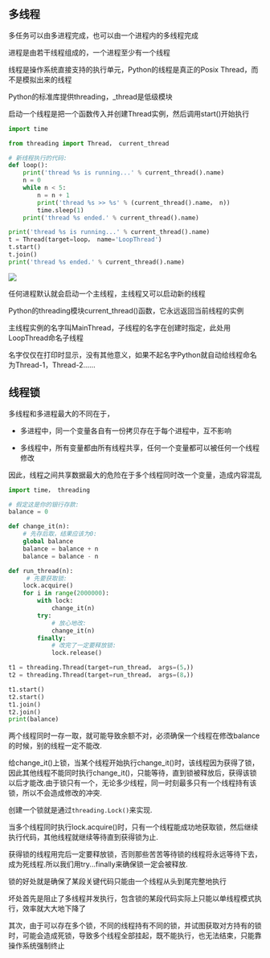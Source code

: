 <!--
 * @Description: 
 * @Version: 1.0
 * @Autor: DaLao
 * @Email: dalao_li@163.com
 * @Date: 2021-01-26 11:01:43
 * @LastEditors: DaLao
 * @LastEditTime: 2021-11-28 20:31:02
-->

## 多线程

多任务可以由多进程完成，也可以由一个进程内的多线程完成

进程是由若干线程组成的，一个进程至少有一个线程

线程是操作系统直接支持的执行单元，Python的线程是真正的Posix Thread，而不是模拟出来的线程

Python的标准库提供threading，_thread是低级模块

启动一个线程是把一个函数传入并创建Thread实例，然后调用start()开始执行

```py
import time

from threading import Thread， current_thread

# 新线程执行的代码:
def loop():
    print('thread %s is running...' % current_thread().name)
    n = 0
    while n < 5:
        n = n + 1
        print('thread %s >> %s' % (current_thread().name， n))
        time.sleep(1)
    print('thread %s ended.' % current_thread().name)

print('thread %s is running...' % current_thread().name)
t = Thread(target=loop， name='LoopThread')
t.start()
t.join()
print('thread %s ended.' % current_thread().name)

```

![](https://cdn.hurra.ltd/img/20210126110727.png)

任何进程默认就会启动一个主线程，主线程又可以启动新的线程

Python的threading模块current_thread()函数，它永远返回当前线程的实例  

主线程实例的名字叫MainThread，子线程的名字在创建时指定，此处用LoopThread命名子线程

名字仅仅在打印时显示，没有其他意义，如果不起名字Python就自动给线程命名为Thread-1，Thread-2......

## 线程锁

多线程和多进程最大的不同在于，

- 多进程中，同一个变量各自有一份拷贝存在于每个进程中，互不影响
  
- 多线程中，所有变量都由所有线程共享，任何一个变量都可以被任何一个线程修改
    
因此，线程之间共享数据最大的危险在于多个线程同时改一个变量，造成内容混乱

```py
import time， threading

# 假定这是你的银行存款:
balance = 0

def change_it(n):
    # 先存后取，结果应该为0:
    global balance
    balance = balance + n
    balance = balance - n

def run_thread(n):
     # 先要获取锁:
    lock.acquire()
    for i in range(2000000):
        with lock:
            change_it(n)
        try:
            # 放心地改:
            change_it(n)
        finally:
            # 改完了一定要释放锁:
            lock.release()

t1 = threading.Thread(target=run_thread， args=(5，))
t2 = threading.Thread(target=run_thread， args=(8，))

t1.start()
t2.start()
t1.join()
t2.join()
print(balance)
```

两个线程同时一存一取，就可能导致余额不对，必须确保一个线程在修改balance的时候，别的线程一定不能改.

给change_it()上锁，当某个线程开始执行change_it()时，该线程因为获得了锁，因此其他线程不能同时执行change_it()，只能等待，直到锁被释放后，获得该锁以后才能改.由于锁只有一个，无论多少线程，同一时刻最多只有一个线程持有该锁，所以不会造成修改的冲突.

创建一个锁就是通过`threading.Lock()`来实现.

当多个线程同时执行lock.acquire()时，只有一个线程能成功地获取锁，然后继续执行代码，其他线程就继续等待直到获得锁为止.

获得锁的线程用完后一定要释放锁，否则那些苦苦等待锁的线程将永远等待下去，成为死线程.所以我们用try...finally来确保锁一定会被释放.

锁的好处就是确保了某段关键代码只能由一个线程从头到尾完整地执行

坏处首先是阻止了多线程并发执行，包含锁的某段代码实际上只能以单线程模式执行，效率就大大地下降了

其次，由于可以存在多个锁，不同的线程持有不同的锁，并试图获取对方持有的锁时，可能会造成死锁，导致多个线程全部挂起，既不能执行，也无法结束，只能靠操作系统强制终止